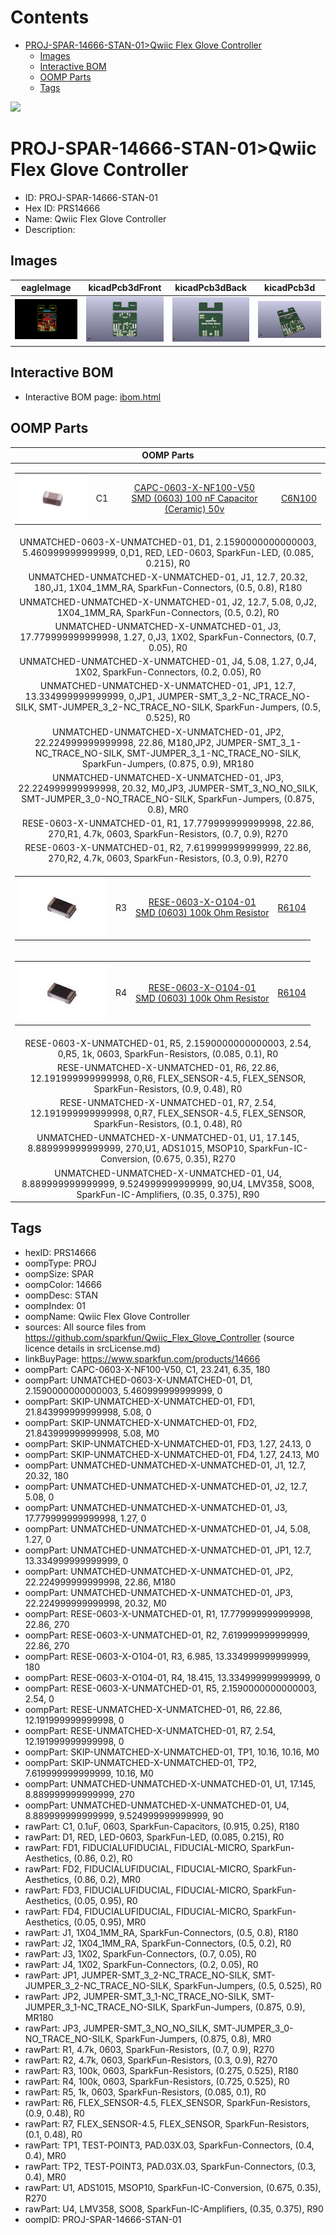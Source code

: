 



Contents
========

* [PROJ-SPAR-14666-STAN-01>Qwiic Flex Glove Controller](#proj-spar-14666-stan-01qwiic-flex-glove-controller)
	* [Images](#images)
	* [Interactive BOM](#interactive-bom)
	* [OOMP Parts](#oomp-parts)
	* [Tags](#tags)
  
![][im]
# PROJ-SPAR-14666-STAN-01>Qwiic Flex Glove Controller

- ID: PROJ-SPAR-14666-STAN-01
- Hex ID: PRS14666
- Name: Qwiic Flex Glove Controller
- Description: 

## Images
  
  

|eagleImage|kicadPcb3dFront|kicadPcb3dBack|kicadPcb3d|
| :---: | :---: | :---: | :---: |
|[![eagleImage](eagleImage_140.png)](eagleImage_600.png)|[![kicadPcb3dFront](kicadPcb3dFront_140.png)](kicadPcb3dFront_600.png)|[![kicadPcb3dBack](kicadPcb3dBack_140.png)](kicadPcb3dBack_600.png)|[![kicadPcb3d](kicadPcb3d_140.png)](kicadPcb3d_600.png)|

## Interactive BOM

- Interactive BOM page: [ibom.html](kicad/bom/ibom.html)

## OOMP Parts
  

|OOMP Parts|
| :---: |
|<table><tr><td>![CAPC-0603-X-NF100-V50](https://raw.githubusercontent.com/oomlout/oomlout_OOMP_parts/main/CAPC-0603-X-NF100-V50/image_140.jpg)</td><td> C1</td><td>[CAPC-0603-X-NF100-V50<br>SMD (0603) 100 nF Capacitor (Ceramic) 50v](https://github.com/oomlout/oomlout_OOMP_parts/tree/main/CAPC-0603-X-NF100-V50/)</td><td>[C6N100](https://github.com/oomlout/oomlout_OOMP_parts/tree/main/CAPC-0603-X-NF100-V50/)</td></tr></table>|
|UNMATCHED-0603-X-UNMATCHED-01, D1, 2.1590000000000003, 5.460999999999999, 0,D1, RED, LED-0603, SparkFun-LED, (0.085, 0.215), R0|
|UNMATCHED-UNMATCHED-X-UNMATCHED-01, J1, 12.7, 20.32, 180,J1, 1X04_1MM_RA, SparkFun-Connectors, (0.5, 0.8), R180|
|UNMATCHED-UNMATCHED-X-UNMATCHED-01, J2, 12.7, 5.08, 0,J2, 1X04_1MM_RA, SparkFun-Connectors, (0.5, 0.2), R0|
|UNMATCHED-UNMATCHED-X-UNMATCHED-01, J3, 17.779999999999998, 1.27, 0,J3, 1X02, SparkFun-Connectors, (0.7, 0.05), R0|
|UNMATCHED-UNMATCHED-X-UNMATCHED-01, J4, 5.08, 1.27, 0,J4, 1X02, SparkFun-Connectors, (0.2, 0.05), R0|
|UNMATCHED-UNMATCHED-X-UNMATCHED-01, JP1, 12.7, 13.334999999999999, 0,JP1, JUMPER-SMT_3_2-NC_TRACE_NO-SILK, SMT-JUMPER_3_2-NC_TRACE_NO-SILK, SparkFun-Jumpers, (0.5, 0.525), R0|
|UNMATCHED-UNMATCHED-X-UNMATCHED-01, JP2, 22.224999999999998, 22.86, M180,JP2, JUMPER-SMT_3_1-NC_TRACE_NO-SILK, SMT-JUMPER_3_1-NC_TRACE_NO-SILK, SparkFun-Jumpers, (0.875, 0.9), MR180|
|UNMATCHED-UNMATCHED-X-UNMATCHED-01, JP3, 22.224999999999998, 20.32, M0,JP3, JUMPER-SMT_3_NO_NO_SILK, SMT-JUMPER_3_0-NO_TRACE_NO-SILK, SparkFun-Jumpers, (0.875, 0.8), MR0|
|RESE-0603-X-UNMATCHED-01, R1, 17.779999999999998, 22.86, 270,R1, 4.7k, 0603, SparkFun-Resistors, (0.7, 0.9), R270|
|RESE-0603-X-UNMATCHED-01, R2, 7.619999999999999, 22.86, 270,R2, 4.7k, 0603, SparkFun-Resistors, (0.3, 0.9), R270|
|<table><tr><td>![RESE-0603-X-O104-01](https://raw.githubusercontent.com/oomlout/oomlout_OOMP_parts/main/RESE-0603-X-O104-01/image_140.jpg)</td><td> R3</td><td>[RESE-0603-X-O104-01<br>SMD (0603) 100k Ohm Resistor](https://github.com/oomlout/oomlout_OOMP_parts/tree/main/RESE-0603-X-O104-01/)</td><td>[R6104](https://github.com/oomlout/oomlout_OOMP_parts/tree/main/RESE-0603-X-O104-01/)</td></tr></table>|
|<table><tr><td>![RESE-0603-X-O104-01](https://raw.githubusercontent.com/oomlout/oomlout_OOMP_parts/main/RESE-0603-X-O104-01/image_140.jpg)</td><td> R4</td><td>[RESE-0603-X-O104-01<br>SMD (0603) 100k Ohm Resistor](https://github.com/oomlout/oomlout_OOMP_parts/tree/main/RESE-0603-X-O104-01/)</td><td>[R6104](https://github.com/oomlout/oomlout_OOMP_parts/tree/main/RESE-0603-X-O104-01/)</td></tr></table>|
|RESE-0603-X-UNMATCHED-01, R5, 2.1590000000000003, 2.54, 0,R5, 1k, 0603, SparkFun-Resistors, (0.085, 0.1), R0|
|RESE-UNMATCHED-X-UNMATCHED-01, R6, 22.86, 12.191999999999998, 0,R6, FLEX_SENSOR-4.5, FLEX_SENSOR, SparkFun-Resistors, (0.9, 0.48), R0|
|RESE-UNMATCHED-X-UNMATCHED-01, R7, 2.54, 12.191999999999998, 0,R7, FLEX_SENSOR-4.5, FLEX_SENSOR, SparkFun-Resistors, (0.1, 0.48), R0|
|UNMATCHED-UNMATCHED-X-UNMATCHED-01, U1, 17.145, 8.889999999999999, 270,U1, ADS1015, MSOP10, SparkFun-IC-Conversion, (0.675, 0.35), R270|
|UNMATCHED-UNMATCHED-X-UNMATCHED-01, U4, 8.889999999999999, 9.524999999999999, 90,U4, LMV358, SO08, SparkFun-IC-Amplifiers, (0.35, 0.375), R90|

## Tags

- hexID: PRS14666
- oompType: PROJ
- oompSize: SPAR
- oompColor: 14666
- oompDesc: STAN
- oompIndex: 01
- oompName: Qwiic Flex Glove Controller
- sources: All source files from https://github.com/sparkfun/Qwiic_Flex_Glove_Controller (source licence details in srcLicense.md)
- linkBuyPage: https://www.sparkfun.com/products/14666
- oompPart: CAPC-0603-X-NF100-V50, C1, 23.241, 6.35, 180
- oompPart: UNMATCHED-0603-X-UNMATCHED-01, D1, 2.1590000000000003, 5.460999999999999, 0
- oompPart: SKIP-UNMATCHED-X-UNMATCHED-01, FD1, 21.843999999999998, 5.08, 0
- oompPart: SKIP-UNMATCHED-X-UNMATCHED-01, FD2, 21.843999999999998, 5.08, M0
- oompPart: SKIP-UNMATCHED-X-UNMATCHED-01, FD3, 1.27, 24.13, 0
- oompPart: SKIP-UNMATCHED-X-UNMATCHED-01, FD4, 1.27, 24.13, M0
- oompPart: UNMATCHED-UNMATCHED-X-UNMATCHED-01, J1, 12.7, 20.32, 180
- oompPart: UNMATCHED-UNMATCHED-X-UNMATCHED-01, J2, 12.7, 5.08, 0
- oompPart: UNMATCHED-UNMATCHED-X-UNMATCHED-01, J3, 17.779999999999998, 1.27, 0
- oompPart: UNMATCHED-UNMATCHED-X-UNMATCHED-01, J4, 5.08, 1.27, 0
- oompPart: UNMATCHED-UNMATCHED-X-UNMATCHED-01, JP1, 12.7, 13.334999999999999, 0
- oompPart: UNMATCHED-UNMATCHED-X-UNMATCHED-01, JP2, 22.224999999999998, 22.86, M180
- oompPart: UNMATCHED-UNMATCHED-X-UNMATCHED-01, JP3, 22.224999999999998, 20.32, M0
- oompPart: RESE-0603-X-UNMATCHED-01, R1, 17.779999999999998, 22.86, 270
- oompPart: RESE-0603-X-UNMATCHED-01, R2, 7.619999999999999, 22.86, 270
- oompPart: RESE-0603-X-O104-01, R3, 6.985, 13.334999999999999, 180
- oompPart: RESE-0603-X-O104-01, R4, 18.415, 13.334999999999999, 0
- oompPart: RESE-0603-X-UNMATCHED-01, R5, 2.1590000000000003, 2.54, 0
- oompPart: RESE-UNMATCHED-X-UNMATCHED-01, R6, 22.86, 12.191999999999998, 0
- oompPart: RESE-UNMATCHED-X-UNMATCHED-01, R7, 2.54, 12.191999999999998, 0
- oompPart: SKIP-UNMATCHED-X-UNMATCHED-01, TP1, 10.16, 10.16, M0
- oompPart: SKIP-UNMATCHED-X-UNMATCHED-01, TP2, 7.619999999999999, 10.16, M0
- oompPart: UNMATCHED-UNMATCHED-X-UNMATCHED-01, U1, 17.145, 8.889999999999999, 270
- oompPart: UNMATCHED-UNMATCHED-X-UNMATCHED-01, U4, 8.889999999999999, 9.524999999999999, 90
- rawPart: C1, 0.1uF, 0603, SparkFun-Capacitors, (0.915, 0.25), R180
- rawPart: D1, RED, LED-0603, SparkFun-LED, (0.085, 0.215), R0
- rawPart: FD1, FIDUCIALUFIDUCIAL, FIDUCIAL-MICRO, SparkFun-Aesthetics, (0.86, 0.2), R0
- rawPart: FD2, FIDUCIALUFIDUCIAL, FIDUCIAL-MICRO, SparkFun-Aesthetics, (0.86, 0.2), MR0
- rawPart: FD3, FIDUCIALUFIDUCIAL, FIDUCIAL-MICRO, SparkFun-Aesthetics, (0.05, 0.95), R0
- rawPart: FD4, FIDUCIALUFIDUCIAL, FIDUCIAL-MICRO, SparkFun-Aesthetics, (0.05, 0.95), MR0
- rawPart: J1, 1X04_1MM_RA, SparkFun-Connectors, (0.5, 0.8), R180
- rawPart: J2, 1X04_1MM_RA, SparkFun-Connectors, (0.5, 0.2), R0
- rawPart: J3, 1X02, SparkFun-Connectors, (0.7, 0.05), R0
- rawPart: J4, 1X02, SparkFun-Connectors, (0.2, 0.05), R0
- rawPart: JP1, JUMPER-SMT_3_2-NC_TRACE_NO-SILK, SMT-JUMPER_3_2-NC_TRACE_NO-SILK, SparkFun-Jumpers, (0.5, 0.525), R0
- rawPart: JP2, JUMPER-SMT_3_1-NC_TRACE_NO-SILK, SMT-JUMPER_3_1-NC_TRACE_NO-SILK, SparkFun-Jumpers, (0.875, 0.9), MR180
- rawPart: JP3, JUMPER-SMT_3_NO_NO_SILK, SMT-JUMPER_3_0-NO_TRACE_NO-SILK, SparkFun-Jumpers, (0.875, 0.8), MR0
- rawPart: R1, 4.7k, 0603, SparkFun-Resistors, (0.7, 0.9), R270
- rawPart: R2, 4.7k, 0603, SparkFun-Resistors, (0.3, 0.9), R270
- rawPart: R3, 100k, 0603, SparkFun-Resistors, (0.275, 0.525), R180
- rawPart: R4, 100k, 0603, SparkFun-Resistors, (0.725, 0.525), R0
- rawPart: R5, 1k, 0603, SparkFun-Resistors, (0.085, 0.1), R0
- rawPart: R6, FLEX_SENSOR-4.5, FLEX_SENSOR, SparkFun-Resistors, (0.9, 0.48), R0
- rawPart: R7, FLEX_SENSOR-4.5, FLEX_SENSOR, SparkFun-Resistors, (0.1, 0.48), R0
- rawPart: TP1, TEST-POINT3, PAD.03X.03, SparkFun-Connectors, (0.4, 0.4), MR0
- rawPart: TP2, TEST-POINT3, PAD.03X.03, SparkFun-Connectors, (0.3, 0.4), MR0
- rawPart: U1, ADS1015, MSOP10, SparkFun-IC-Conversion, (0.675, 0.35), R270
- rawPart: U4, LMV358, SO08, SparkFun-IC-Amplifiers, (0.35, 0.375), R90
- oompID: PROJ-SPAR-14666-STAN-01



[im]: kicadPcb3d_450.png

